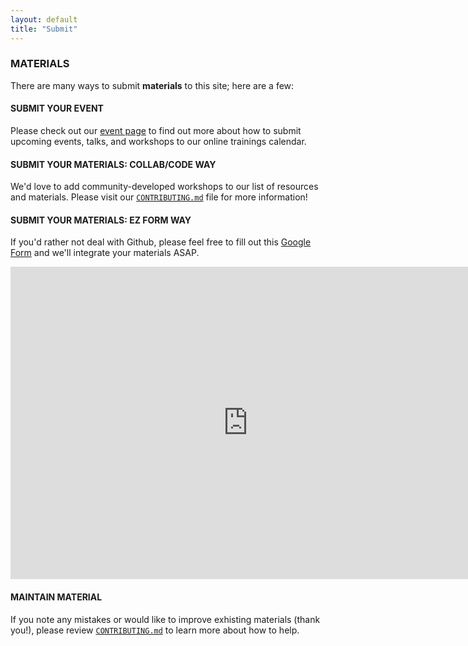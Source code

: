 ```yaml
---
layout: default
title: "Submit"
---
```


### MATERIALS

There are many ways to submit **materials** to this site; here are a few:

#### SUBMIT YOUR EVENT

Please check out our [event page](http://cartodb.github.io/training/events.html) to find out more about how to submit upcoming events, talks, and workshops to our online trainings calendar.

#### SUBMIT YOUR MATERIALS: COLLAB/CODE WAY

We'd love to add community-developed workshops to our list of resources and materials. Please visit our [`CONTRIBUTING.md`](https://github.com/CartoDB/training/blob/gh-pages/CONTRIBUTING.md) file for more information!

#### SUBMIT YOUR MATERIALS: EZ FORM WAY

If you'd rather not deal with Github, please feel free to fill out this [Google Form](http://goo.gl/forms/fhVkmdl0ti) and we'll integrate your materials ASAP.

<iframe src="https://docs.google.com/forms/d/1aRVYb1gQEii0MjMSXWUtoWlMPmBLO07AEh9zCabiDrA/viewform?embedded=true" width="760" height="500" frameborder="0" marginheight="0" marginwidth="0">Loading...</iframe>

#### MAINTAIN MATERIAL

If you note any mistakes or would like to improve exhisting materials (thank you!), please review [`CONTRIBUTING.md`](https://github.com/CartoDB/training/blob/gh-pages/CONTRIBUTING.md) to learn more about how to help.



